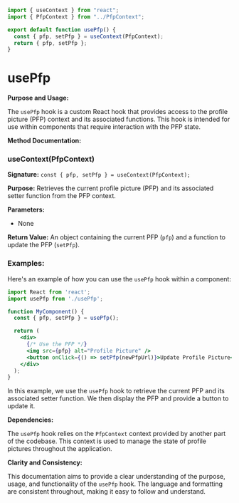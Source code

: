 ```javascript
import { useContext } from "react";
import { PfpContext } from "../PfpContext";

export default function usePfp() {
  const { pfp, setPfp } = useContext(PfpContext);
  return { pfp, setPfp };
}

```
**usePfp**
================

**Purpose and Usage:**

The `usePfp` hook is a custom React hook that provides access to the profile picture (PFP) context and its associated functions. This hook is intended for use within components that require interaction with the PFP state.

**Method Documentation:**

### useContext(PfpContext)

**Signature:** `const { pfp, setPfp } = useContext(PfpContext);`

**Purpose:** Retrieves the current profile picture (PFP) and its associated setter function from the PFP context.

**Parameters:**

* None

**Return Value:** An object containing the current PFP (`pfp`) and a function to update the PFP (`setPfp`).

### Examples:

Here's an example of how you can use the `usePfp` hook within a component:
```jsx
import React from 'react';
import usePfp from './usePfp';

function MyComponent() {
  const { pfp, setPfp } = usePfp();

  return (
    <div>
      {/* Use the PFP */}
      <img src={pfp} alt="Profile Picture" />
      <button onClick={() => setPfp(newPfpUrl)}>Update Profile Picture</button>
    </div>
  );
}
```
In this example, we use the `usePfp` hook to retrieve the current PFP and its associated setter function. We then display the PFP and provide a button to update it.

**Dependencies:**

The `usePfp` hook relies on the `PfpContext` context provided by another part of the codebase. This context is used to manage the state of profile pictures throughout the application.

**Clarity and Consistency:**

This documentation aims to provide a clear understanding of the purpose, usage, and functionality of the `usePfp` hook. The language and formatting are consistent throughout, making it easy to follow and understand.